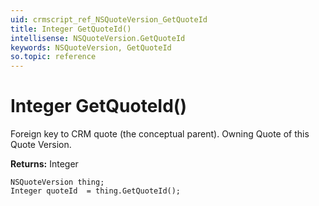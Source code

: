 ```yaml
---
uid: crmscript_ref_NSQuoteVersion_GetQuoteId
title: Integer GetQuoteId()
intellisense: NSQuoteVersion.GetQuoteId
keywords: NSQuoteVersion, GetQuoteId
so.topic: reference
---
```


# Integer GetQuoteId()

Foreign key to CRM quote (the conceptual parent). Owning Quote of this Quote Version.

**Returns:** Integer

```crmscript
NSQuoteVersion thing;
Integer quoteId  = thing.GetQuoteId();
```

